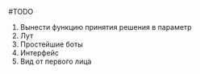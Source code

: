 #TODO

1. Вынести функцию принятия решения в параметр
2. Лут
3. Простейшие боты
4. Интерфейс
5. Вид от первого лица